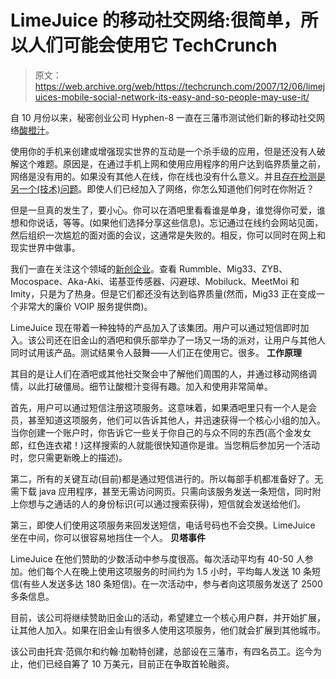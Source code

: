 # LimeJuice 的移动社交网络:很简单，所以人们可能会使用它 TechCrunch

> 原文：<https://web.archive.org/web/https://techcrunch.com/2007/12/06/limejuices-mobile-social-network-its-easy-and-so-people-may-use-it/>

自 10 月份以来，秘密创业公司 Hyphen-8 一直在三藩市测试他们新的移动社交网络[酸橙汁](https://web.archive.org/web/20230203091747/http://limejuice.hyphen-8.com/singleserving/main-static.html)。

使用你的手机来创建或增强现实世界的互动是一个杀手级的应用，但是还没有人破解这个难题。原因是，在通过手机上网和使用应用程序的用户达到临界质量之前，网络是没有用的。如果没有其他人在线，你在线也没有什么意义。并且[存在检测是另一个(技术)问题](https://web.archive.org/web/20230203091747/https://techcrunch.com/2007/09/11/the-holy-grail-for-mobile-social-networks/)。即使人们已经加入了网络，你怎么知道他们何时在你附近？

但是一旦真的发生了，要小心。你可以在酒吧里看看谁是单身，谁觉得你可爱，谁想和你说话，等等。(如果他们选择分享这些信息)。忘记通过在线约会网站见面，然后组织一次尴尬的面对面的会议，这通常是失败的。相反，你可以同时在网上和现实世界中做事。

我们一直在关注这个领域的[新创企业](https://web.archive.org/web/20230203091747/https://techcrunch.com/2007/09/11/the-holy-grail-for-mobile-social-networks/)。查看 Rummble、Mig33、ZYB、Mocospace、Aka-Aki、诺基亚传感器、闪避球、Mobiluck、MeetMoi 和 Imity，只是为了热身。但是它们都还没有达到临界质量(然而，Mig33 正在变成一个非常大的廉价 VOIP 服务提供商)。

LimeJuice 现在带着一种独特的产品加入了该集团。用户可以通过短信即时加入。该公司还在旧金山的酒吧和俱乐部举办了一场又一场的派对，让用户与其他人同时试用该产品。测试结果令人鼓舞——人们正在使用它。很多。
 **工作原理**

其目的是让人们在酒吧或其他社交聚会中了解他们周围的人，并通过移动网络调情，以此打破僵局。细节让酸橙汁变得有趣。加入和使用非常简单。

首先，用户可以通过短信注册这项服务。这意味着，如果酒吧里只有一个人是会员，甚至知道这项服务，他们可以告诉其他人，并迅速获得一个核心小组的加入。当你创建一个账户时，你告诉它一些关于你自己的与众不同的东西(高个金发女郎，红色连衣裙！)这样搜索的人就能很快知道你是谁。当您稍后参加另一个活动时，您只需更新晚上的描述)。

第二，所有的关键互动(目前)都是通过短信进行的。所以每部手机都准备好了。无需下载 java 应用程序，甚至无需访问网页。只需向该服务发送一条短信，同时附上你想与之通话的人的身份标识(可以通过搜索获得)，短信就会发送给他们。

第三，即使人们使用这项服务来回发送短信，电话号码也不会交换。LimeJuice 坐在中间，你可以很容易地挡住一个人。
 **贝塔事件**

LimeJuice 在他们赞助的少数活动中参与度很高。每次活动平均有 40-50 人参加。他们每个人在晚上使用这项服务的时间约为 1.5 小时，平均每人发送 10 条短信(有些人发送多达 180 条短信)。在一次活动中，参与者向这项服务发送了 2500 多条信息。

目前，该公司将继续赞助旧金山的活动，希望建立一个核心用户群，并开始扩展，让其他人加入。如果在旧金山有很多人使用这项服务，他们就会扩展到其他城市。

该公司由托宾·范佩尔和约翰·加勒特创建，总部设在三藩市，有四名员工。迄今为止，他们已经自筹了 10 万美元，目前正在争取首轮融资。